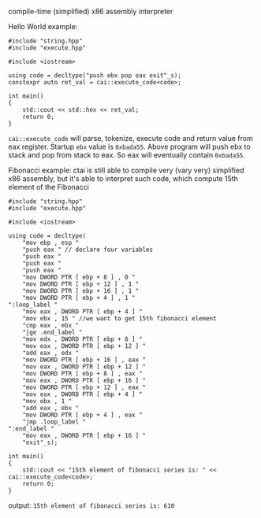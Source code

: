 compile-time (simplified) x86 assembly interpreter

Hello World example:

```
#include "string.hpp"
#include "execute.hpp"

#include <iostream>

using code = decltype("push ebx pop eax exit"_s);
constexpr auto ret_val = cai::execute_code<code>;

int main()
{
    std::cout << std::hex << ret_val;
    return 0;
}
```

`cai::execute_code` will parse, tokenize, execute code and return value from eax register.
Startup `ebx` value is `0xbada55`.
Above program will push ebx to stack and pop from stack to eax. So eax will eventually contain `0xbada55`.


Fibonacci example:
ctai is still able to compile very (vary very) simplified x86 assembly, but it's able to interpret such code, which compute 15th element of the Fibonacci
```
#include "string.hpp"
#include "execute.hpp"

#include <iostream>

using code = decltype(
    "mov ebp , esp "
    "push eax " // declare four variables
    "push eax "
    "push eax "
    "push eax "
    "mov DWORD PTR [ ebp + 8 ] , 0 "
    "mov DWORD PTR [ ebp + 12 ] , 1 "
    "mov DWORD PTR [ ebp + 16 ] , 1 "
    "mov DWORD PTR [ ebp + 4 ] , 1 "
":loop_label "
    "mov eax , DWORD PTR [ ebp + 4 ] "
    "mov ebx , 15 " //we want to get 15th fibonacci element
    "cmp eax , ebx "
    "jge .end_label "
    "mov edx , DWORD PTR [ ebp + 8 ] "
    "mov eax , DWORD PTR [ ebp + 12 ] "
    "add eax , edx "
    "mov DWORD PTR [ ebp + 16 ] , eax "
    "mov eax , DWORD PTR [ ebp + 12 ] "
    "mov DWORD PTR [ ebp + 8 ] , eax "
    "mov eax , DWORD PTR [ ebp + 16 ] "
    "mov DWORD PTR [ ebp + 12 ] , eax "
    "mov eax , DWORD PTR [ ebp + 4 ] "
    "mov ebx , 1 "
    "add eax , ebx "
    "mov DWORD PTR [ ebp + 4 ] , eax "
    "jmp .loop_label "
":end_label "
    "mov eax , DWORD PTR [ ebp + 16 ] "
    "exit"_s);

int main()
{
    std::cout << "15th element of fibonacci series is: " << cai::execute_code<code>;
    return 0;
}
```

output: `15th element of fibonacci series is: 610`
